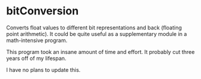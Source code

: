 # bitConversion
Converts float values to different bit representations and back (floating point arithmetic). It could be quite useful as a supplementary module in a math-intensive program.

This program took an insane amount of time and effort. It probably cut three years off of my lifespan.

I have no plans to update this.
